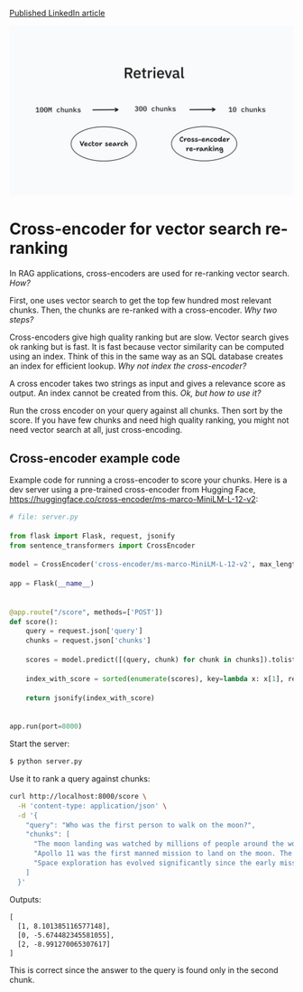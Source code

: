 [Published LinkedIn article](https://www.linkedin.com/pulse/cross-encoder-vector-search-re-ranking-viktor-qvarfordt-fnmzf/?trackingId=hdrZDO%2BDRempRP9Hy2PY1A%3D%3D)

![](../assets/retrieval.png)

# Cross-encoder for vector search re-ranking

In RAG applications, cross-encoders are used for re-ranking vector search. _How?_

First, one uses vector search to get the top few hundred most relevant chunks. Then, the chunks are re-ranked with a cross-encoder. _Why two steps?_

Cross-encoders give high quality ranking but are slow. Vector search gives ok ranking but is fast. It is fast because vector similarity can be computed using an index. Think of this in the same way as an SQL database creates an index for efficient lookup. _Why not index the cross-encoder?_

A cross encoder takes two strings as input and gives a relevance score as output. An index cannot be created from this. _Ok, but how to use it?_

Run the cross encoder on your query against all chunks. Then sort by the score. If you have few chunks and need high quality ranking, you might not need vector search at all, just cross-encoding.

## Cross-encoder example code

Example code for running a cross-encoder to score your chunks. Here is a dev server using a pre-trained cross-encoder from Hugging Face, https://huggingface.co/cross-encoder/ms-marco-MiniLM-L-12-v2: 

```py
# file: server.py

from flask import Flask, request, jsonify
from sentence_transformers import CrossEncoder

model = CrossEncoder('cross-encoder/ms-marco-MiniLM-L-12-v2', max_length=512)

app = Flask(__name__)


@app.route("/score", methods=['POST'])
def score():
    query = request.json['query']
    chunks = request.json['chunks']

    scores = model.predict([(query, chunk) for chunk in chunks]).tolist()

    index_with_score = sorted(enumerate(scores), key=lambda x: x[1], reverse=True)

    return jsonify(index_with_score)


app.run(port=8000)
```

Start the server:

```sh
$ python server.py
```

Use it to rank a query against chunks:

```sh
curl http://localhost:8000/score \
  -H 'content-type: application/json' \
  -d '{
    "query": "Who was the first person to walk on the moon?",
    "chunks": [
      "The moon landing was watched by millions of people around the world on television. This historical event marked the success of the Apollo program and was a significant victory in the space race during the Cold War.",
      "Apollo 11 was the first manned mission to land on the moon. The spacecraft carried three astronauts: Neil Armstrong, Buzz Aldrin, and Michael Collins. Neil Armstrong and Buzz Aldrin both walked on the moon’s surface, whereas Michael Collins orbited above.",
      "Space exploration has evolved significantly since the early missions. Today, organizations not only from the United States and Russia but also from Europe, China, and India are actively participating in exploring outer space, with goals to land on the moon and Mars."
    ]
  }'
```

Outputs:

```
[
  [1, 8.101385116577148],
  [0, -5.674482345581055],
  [2, -8.991270065307617]
]
```

This is correct since the answer to the query is found only in the second chunk.
